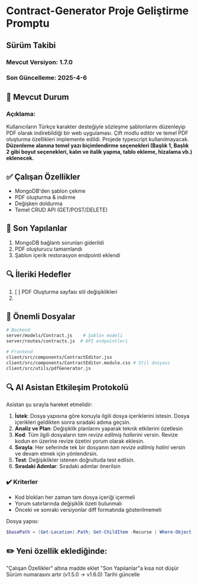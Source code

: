 # Contract-Generator Proje Geliştirme Promptu
## Sürüm Takibi
### Mevcut Versiyon: 1.7.0  
### Son Güncelleme: 2025-4-6  

## 📌 Mevcut Durum
### Açıklama:  

Kullanıcıların Türkçe karakter desteğiyle sözleşme şablonlarını düzenleyip PDF olarak indirebildiği bir web uygulaması. Çift modlu editör ve temel PDF oluşturma özellikleri implemente edildi. Projede typescript kullanılmayacak. **Düzenleme alanına temel yazı biçimlendirme seçenekleri (Başlık 1, Başlık 2 gibi boyut seçenekleri, kalın ve italik yapma, tablo ekleme, hizalama vb.) eklenecek.**


## ✅ Çalışan Özellikler
- MongoDB'den şablon çekme
- PDF oluşturma & indirme
- Değişken doldurma
- Temel CRUD API (GET/POST/DELETE)

## 🔧 Son Yapılanlar
1. MongoDB bağlantı sorunları giderildi
2. PDF oluşturucu tamamlandı
3. Şablon içerik restorasyon endpointi eklendi

## 🔍 İleriki Hedefler
1. [ ] PDF Oluşturma sayfası stil değişiklikleri
2. 

## 📂 Önemli Dosyalar
```bash
# Backend
server/models/Contract.js    # Şablon modeli
server/routes/contracts.js  # API endpointleri

# Frontend
client/src/components/ContractEditor.jsx
client/src/components/ContractEditor.module.css # Stil dosyası
client/src/utils/pdfGenerator.js
```

## 🔍 AI Asistan Etkileşim Protokolü 
Asistan şu sırayla hareket etmelidir:
1. **İstek**: Dosya yapısına göre konuyla ilgili dosya içeriklerini istesin. Dosya içerikleri geldikten sonra sıradaki adıma geçsin.
2. **Analiz ve Plan**: Değişiklik planlarını yaparak teknik etkilerini özetlesin
3. **Kod**: Tüm ilgili dosyaların *tam revize edilmiş hallerini* versin. Revize kodun en üzerine revize özetini yorum olarak eklesin.
4. **Sırayla**: Her seferinde tek bir dosyanın *tam revize edilmiş halini* versin ve devam etmek için yönlendirsin.
5. **Test**: Değişiklikler istenen doğrultuda test edilsin.
6. **Sıradaki Adımlar**: Sıradaki adımlar önerilsin

### ✔️ Kriterler
- Kod blokları her zaman tam dosya içeriği içermeli
- Yorum satırlarında değişiklik özeti bulunmalı
- Önceki ve sonraki versiyonlar diff formatında gösterilmemeli


Dosya yapısı: 



```powershell
$basePath = (Get-Location).Path; Get-ChildItem -Recurse | Where-Object { $_.FullName -notmatch "\\node_modules\\" -and $_.FullName -notmatch "\\.env$" -and $_.FullName -notmatch "\\.git\\" -and $_.FullName -notmatch "\\.lock$" -and $_.FullName -notmatch "\\.log$" -and $_.FullName -notmatch "\\.cache\\" -and $_.FullName -notmatch "\\dist\\" -and $_.FullName -notmatch "\\build\\" -and ($_.PSIsContainer -or $_.Extension -match '\.(js|jsx|ts|tsx|json|html|css|scss)$') } | ForEach-Object { $_.FullName.Replace($basePath, "").TrimStart("\") }
```
## ✏️ Yeni özellik eklediğinde:
"Çalışan Özellikler" altına madde eklet
"Son Yapılanlar"a kısa not düşür
Sürüm numarasını artır (v1.5.0 → v1.6.0)
Tarihi güncelle